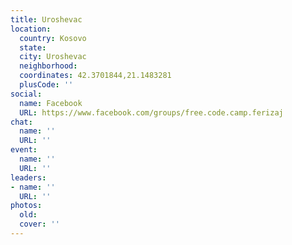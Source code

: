 ```yaml
---
title: Uroshevac
location:
  country: Kosovo
  state: 
  city: Uroshevac
  neighborhood: 
  coordinates: 42.3701844,21.1483281
  plusCode: ''
social:
  name: Facebook
  URL: https://www.facebook.com/groups/free.code.camp.ferizaj
chat:
  name: ''
  URL: ''
event:
  name: ''
  URL: ''
leaders:
- name: ''
  URL: ''
photos:
  old: 
  cover: ''
---
```

